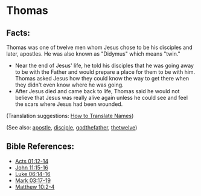 # Thomas #

## Facts: ##

Thomas was one of twelve men whom Jesus chose to be his disciples and later, apostles. He was also known as "Didymus" which means "twin."

* Near the end of Jesus' life, he told his disciples that he was going away to be with the Father and would prepare a place for them to be with him. Thomas asked Jesus how they could know the way to get there when they didn't even know where he was going.
* After Jesus died and came back to life, Thomas said he would not believe that Jesus was really alive again unless he could see and feel the scars where Jesus had been wounded. 

(Translation suggestions: [How to Translate Names](https://git.door43.org/Door43/en-ta-translate-vol1/src/master/content/translate_names.md))

(See also: [apostle](../kt/apostle.md), [disciple](../kt/disciple.md), [godthefather](../kt/godthefather.md), [thetwelve](../kt/thetwelve.md))

## Bible References: ##

* [Acts 01:12-14](https://door43.org/en/bible/notes/act/01/12)
* [John 11:15-16](https://door43.org/en/bible/notes/jhn/11/15)
* [Luke 06:14-16](https://door43.org/en/bible/notes/luk/06/14)
* [Mark 03:17-19](https://door43.org/en/bible/notes/mrk/03/17)
* [Matthew 10:2-4](https://door43.org/en/bible/notes/mat/10/02)

